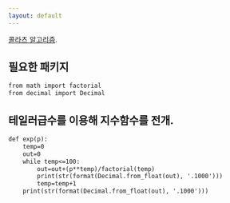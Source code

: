 ```yaml
---
layout: default
---
```


[콜라츠 알고리즘](./collatz.html).

## 필요한 패키지
```markdown
from math import factorial
from decimal import Decimal
```

## 테일러급수를 이용해 지수함수를 전개.
```markdown
def exp(p):
    temp=0
    out=0
    while temp<=100:
        out=out+(p**temp)/factorial(temp)
        print(str(format(Decimal.from_float(out), '.1000')))
        temp=temp+1
    print(str(format(Decimal.from_float(out), '.1000')))
```


